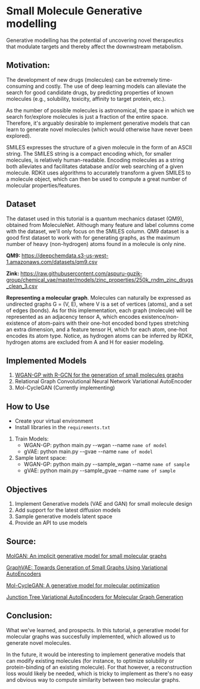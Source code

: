 # Small Molecule Generative modelling

Generative modelling has the potential of uncovering novel therapeutics
that modulate targets and thereby affect the downwstream metabolism.

Motivation:
-----------
The development of new drugs (molecules) can be extremely time-consuming and costly.
The use of deep learning models can alleviate the search for good candidate drugs,
by predicting properties of known molecules (e.g., solubility, toxicity, affinity to target protein, etc.).

As the number of possible molecules is astronomical, the space in which we search
for/explore molecules is just a fraction of the entire space. Therefore, it's arguably
desirable to implement generative models that can learn to generate novel molecules
(which would otherwise have never been explored).

SMILES expresses the structure of a given molecule in the form of an ASCII string.
The SMILES string is a compact encoding which, for smaller molecules, is relatively human-readable.
Encoding molecules as a string both alleviates and facilitates database and/or web
searching of a given molecule. RDKit uses algorithms to accurately transform a given
SMILES to a molecule object, which can then be used to compute a great number of
molecular properties/features.

Dataset
-------
The dataset used in this tutorial is a quantum mechanics dataset (QM9), obtained from MoleculeNet.
Although many feature and label columns come with the dataset, we'll only focus on the SMILES column. 
QM9 dataset is a good first dataset to work with for generating graphs, as the maximum number
of heavy (non-hydrogen) atoms found in a molecule is only nine.

<b>QM9: </b> https://deepchemdata.s3-us-west-1.amazonaws.com/datasets/qm9.csv

<b>Zink: </b> https://raw.githubusercontent.com/aspuru-guzik-group/chemical_vae/master/models/zinc_properties/250k_rndm_zinc_drugs_clean_3.csv

<b>Representing a molecular graph</b>. Molecules can naturally be expressed
as undirected graphs G = (V, E), where V is a set of vertices (atoms), and 
a set of edges (bonds). As for this implementation, each graph (molecule) will
be represented as an adjacency tensor A, which encodes existence/non-existence of
atom-pairs with their one-hot encoded bond types stretching an extra dimension,
and a feature tensor H, which for each atom, one-hot encodes its atom type. Notice,
as hydrogen atoms can be inferred by RDKit, hydrogen atoms are excluded from A and H for
easier modeling.

Implemented Models
---------------
1. [WGAN-GP with R-GCN for the generation of small molecules graphs](https://keras.io/examples/generative/wgan-graphs/)
2. Relational Graph Convolutional Neural Network Variational AutoEncoder
3. Mol-CycleGAN (Currently implementing)

How to Use
----------

- Create your virtual environment
- Install libraries in the `requirements.txt`

1. Train Models:
    - WGAN-GP: python main.py --wgan --name `name of model`
    - gVAE: python main.py --gvae --name `name of model`
2. Sample latent space:
    - WGAN-GP: python main.py --sample_wgan --name `name of sample`
    - gVAE: python main.py --sample_gvae --name `name of sample`

Objectives
----------
1. Implement Generative models (VAE and GAN) for small molecule design
2. Add support for the latest diffusion models
3. Sample generative models latent space
4. Provide an API to use models

Source:
-------
[MolGAN: An implicit generative model for small molecular graphs](https://arxiv.org/abs/1805.11973)

[GraphVAE: Towards Generation of Small Graphs Using Variational AutoEncoders](https://arxiv.org/pdf/1802.03480.pdf)

[Mol-CycleGAN: A generative model for molecular optimization](https://arxiv.org/pdf/1802.03480.pdf)

[Junction Tree Variational AutoEncoders for Molecular Graph Generation](https://arxiv.org/abs/1802.04364)


Conclusion:
-----------
What we've learned, and prospects. In this tutorial, a generative model
for molecular graphs was succesfully implemented, which allowed us to generate novel molecules.

In the future, it would be interesting to implement generative models
that can modify existing molecules (for instance, to optimize solubility or protein-binding of an existing molecule).
For that however, a reconstruction loss would likely be needed, which is
tricky to implement as there's no easy and obvious way to compute similarity
between two molecular graphs.
